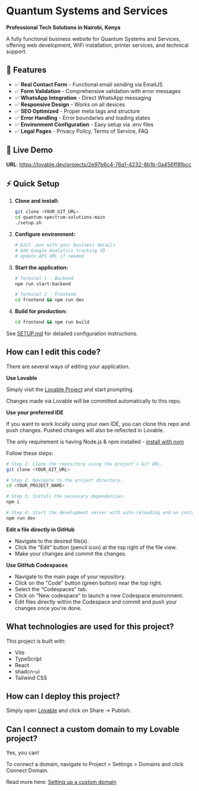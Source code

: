 # Quantum Systems and Services

**Professional Tech Solutions in Nairobi, Kenya**

A fully functional business website for Quantum Systems and Services, offering web development, WiFi installation, printer services, and technical support.

## 🌟 Features

- ✅ **Real Contact Form** - Functional email sending via EmailJS
- ✅ **Form Validation** - Comprehensive validation with error messages
- ✅ **WhatsApp Integration** - Direct WhatsApp messaging
- ✅ **Responsive Design** - Works on all devices
- ✅ **SEO Optimized** - Proper meta tags and structure
- ✅ **Error Handling** - Error boundaries and loading states
- ✅ **Environment Configuration** - Easy setup via .env files
- ✅ **Legal Pages** - Privacy Policy, Terms of Service, FAQ

## 🚀 Live Demo

**URL**: https://lovable.dev/projects/2e97b6c4-76a1-4232-8b1b-0a456ff8fbcc

## ⚡ Quick Setup

1. **Clone and install:**
   ```bash
   git clone <YOUR_GIT_URL>
   cd quantum-spectrum-solutions-main
   ./setup.sh
   ```

2. **Configure environment:**
   ```bash
   # Edit .env with your business details
   # Add Google Analytics tracking ID
   # Update API URL if needed
   ```

3. **Start the application:**
   ```bash
   # Terminal 1 - Backend
   npm run start:backend
   
   # Terminal 2 - Frontend  
   cd frontend && npm run dev
   ```

4. **Build for production:**
   ```bash
   cd frontend && npm run build
   ```

See [SETUP.md](SETUP.md) for detailed configuration instructions.

## How can I edit this code?

There are several ways of editing your application.

**Use Lovable**

Simply visit the [Lovable Project](https://lovable.dev/projects/2e97b6c4-76a1-4232-8b1b-0a456ff8fbcc) and start prompting.

Changes made via Lovable will be committed automatically to this repo.

**Use your preferred IDE**

If you want to work locally using your own IDE, you can clone this repo and push changes. Pushed changes will also be reflected in Lovable.

The only requirement is having Node.js & npm installed - [install with nvm](https://github.com/nvm-sh/nvm#installing-and-updating)

Follow these steps:

```sh
# Step 1: Clone the repository using the project's Git URL.
git clone <YOUR_GIT_URL>

# Step 2: Navigate to the project directory.
cd <YOUR_PROJECT_NAME>

# Step 3: Install the necessary dependencies.
npm i

# Step 4: Start the development server with auto-reloading and an instant preview.
npm run dev
```

**Edit a file directly in GitHub**

- Navigate to the desired file(s).
- Click the "Edit" button (pencil icon) at the top right of the file view.
- Make your changes and commit the changes.

**Use GitHub Codespaces**

- Navigate to the main page of your repository.
- Click on the "Code" button (green button) near the top right.
- Select the "Codespaces" tab.
- Click on "New codespace" to launch a new Codespace environment.
- Edit files directly within the Codespace and commit and push your changes once you're done.

## What technologies are used for this project?

This project is built with:

- Vite
- TypeScript
- React
- shadcn-ui
- Tailwind CSS

## How can I deploy this project?

Simply open [Lovable](https://lovable.dev/projects/2e97b6c4-76a1-4232-8b1b-0a456ff8fbcc) and click on Share -> Publish.

## Can I connect a custom domain to my Lovable project?

Yes, you can!

To connect a domain, navigate to Project > Settings > Domains and click Connect Domain.

Read more here: [Setting up a custom domain](https://docs.lovable.dev/tips-tricks/custom-domain#step-by-step-guide)
